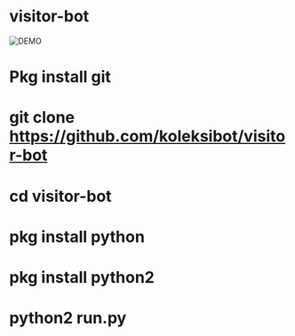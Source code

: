 # visitor-bot
![DEMO](https://user-images.githubusercontent.com/94370774/148036288-bf1dc685-1a87-42c2-a32f-dda30d79b338.png)

# Pkg install git
# git clone https://github.com/koleksibot/visitor-bot
# cd visitor-bot
# pkg install python
# pkg install python2
# python2 run.py 
